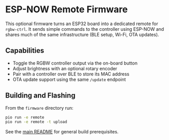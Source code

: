 # ESP-NOW Remote Firmware

This optional firmware turns an ESP32 board into a dedicated remote for `rgbw-ctrl`. It sends simple commands to the controller using ESP-NOW and shares much of the same infrastructure (BLE setup, Wi-Fi, OTA updates).

## Capabilities

- Toggle the RGBW controller output via the on-board button
- Adjust brightness with an optional rotary encoder
- Pair with a controller over BLE to store its MAC address
- OTA update support using the same `/update` endpoint

## Building and Flashing

From the `firmware` directory run:

```bash
pio run -e remote
pio run -e remote -t upload
```

See the [main README](../README.md) for general build prerequisites.
